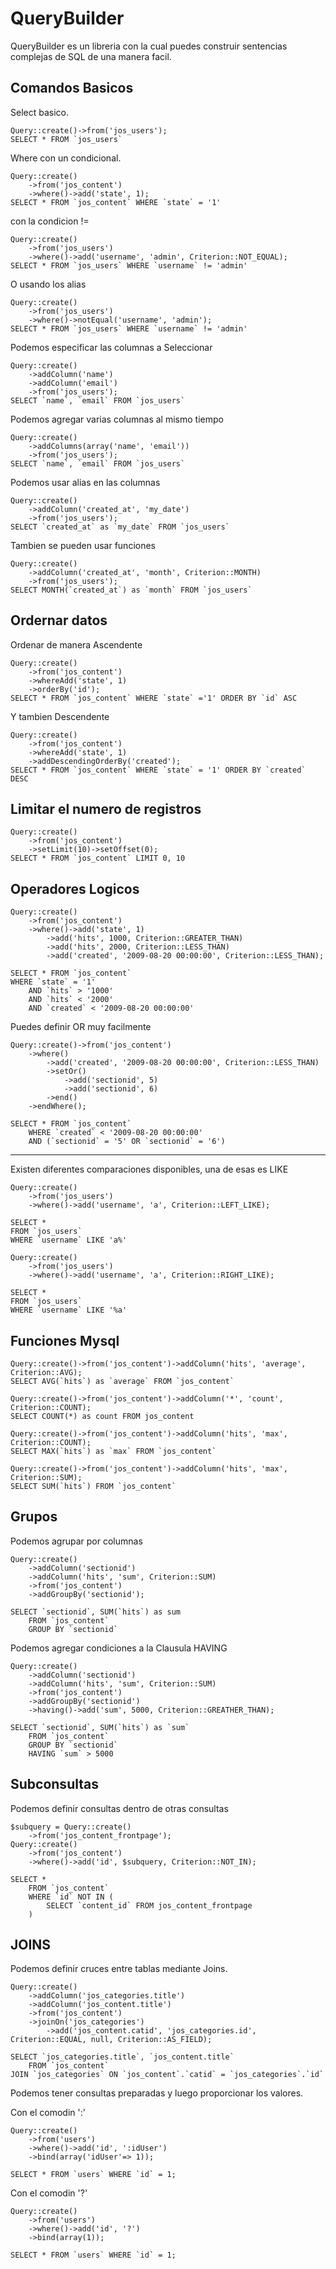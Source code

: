 QueryBuilder
============

QueryBuilder es un libreria con la cual puedes construir sentencias complejas de SQL de una manera facil.


Comandos Basicos
----------------


Select basico.

    Query::create()->from('jos_users');        
    SELECT * FROM `jos_users`

Where con un condicional.

    Query::create()
        ->from('jos_content')
        ->where()->add('state', 1);
    SELECT * FROM `jos_content` WHERE `state` = '1'

con la condicion != 

    Query::create()
        ->from('jos_users')
        ->where()->add('username', 'admin', Criterion::NOT_EQUAL);
    SELECT * FROM `jos_users` WHERE `username` != 'admin'
    
    
O usando los alias

    Query::create()
        ->from('jos_users')
        ->where()->notEqual('username', 'admin');
    SELECT * FROM `jos_users` WHERE `username` != 'admin'


Podemos especificar las columnas a Seleccionar

    Query::create()
        ->addColumn('name')
        ->addColumn('email')
        ->from('jos_users');
    SELECT `name`, `email` FROM `jos_users`


Podemos agregar varias columnas al mismo tiempo

    Query::create()
        ->addColumns(array('name', 'email'))
        ->from('jos_users');
    SELECT `name`, `email` FROM `jos_users`
    
Podemos usar alias en las columnas

    Query::create()
        ->addColumn('created_at', 'my_date')
        ->from('jos_users');
    SELECT `created_at` as `my_date` FROM `jos_users`

Tambien se pueden usar funciones

    Query::create()
        ->addColumn('created_at', 'month', Criterion::MONTH)
        ->from('jos_users');
    SELECT MONTH(`created_at`) as `month` FROM `jos_users`


Ordernar datos
------------

Ordenar de manera Ascendente

    Query::create()
        ->from('jos_content')
        ->whereAdd('state', 1)
        ->orderBy('id');
    SELECT * FROM `jos_content` WHERE `state` ='1' ORDER BY `id` ASC

Y tambien Descendente

    Query::create()
        ->from('jos_content')
        ->whereAdd('state', 1)
        ->addDescendingOrderBy('created');
    SELECT * FROM `jos_content` WHERE `state` = '1' ORDER BY `created` DESC


Limitar el numero de registros
------------------------------

    Query::create()
        ->from('jos_content')
        ->setLimit(10)->setOffset(0);
    SELECT * FROM `jos_content` LIMIT 0, 10

Operadores Logicos
------------------

    Query::create()
        ->from('jos_content')
        ->where()->add('state', 1)
            ->add('hits', 1000, Criterion::GREATER_THAN)
            ->add('hits', 2000, Criterion::LESS_THAN)
            ->add('created', '2009-08-20 00:00:00', Criterion::LESS_THAN);

    SELECT * FROM `jos_content`
    WHERE `state` = '1' 
        AND `hits` > '1000' 
        AND `hits` < '2000'
        AND `created` < '2009-08-20 00:00:00'

Puedes definir OR muy facilmente

    Query::create()->from('jos_content')
        ->where()
            ->add('created', '2009-08-20 00:00:00', Criterion::LESS_THAN)
            ->setOr()
                ->add('sectionid', 5)
                ->add('sectionid', 6)
            ->end()
        ->endWhere();

    SELECT * FROM `jos_content`
        WHERE `created` < '2009-08-20 00:00:00'
        AND (`sectionid` = '5' OR `sectionid` = '6')


---------

Existen diferentes comparaciones disponibles, una de esas es LIKE

    Query::create()
        ->from('jos_users')
        ->where()->add('username', 'a', Criterion::LEFT_LIKE);

    SELECT *
    FROM `jos_users`
    WHERE `username` LIKE 'a%'

    Query::create()
        ->from('jos_users')
        ->where()->add('username', 'a', Criterion::RIGHT_LIKE);

    SELECT *
    FROM `jos_users`
    WHERE `username` LIKE '%a'


Funciones Mysql
---------

    Query::create()->from('jos_content')->addColumn('hits', 'average', Criterion::AVG);
    SELECT AVG(`hits`) as `average` FROM `jos_content`
    
    Query::create()->from('jos_content')->addColumn('*', 'count', Criterion::COUNT);
    SELECT COUNT(*) as count FROM jos_content
    
    Query::create()->from('jos_content')->addColumn('hits', 'max', Criterion::COUNT);
    SELECT MAX(`hits`) as `max` FROM `jos_content`
    
    Query::create()->from('jos_content')->addColumn('hits', 'max', Criterion::SUM);
    SELECT SUM(`hits`) FROM `jos_content`


Grupos
----- 

Podemos agrupar por columnas

    Query::create()
        ->addColumn('sectionid')
        ->addColumn('hits', 'sum', Criterion::SUM)
        ->from('jos_content')
        ->addGroupBy('sectionid');

    SELECT `sectionid`, SUM(`hits`) as sum
        FROM `jos_content`
        GROUP BY `sectionid`

Podemos agregar condiciones a la Clausula HAVING

    Query::create()
        ->addColumn('sectionid')
        ->addColumn('hits', 'sum', Criterion::SUM)
        ->from('jos_content')
        ->addGroupBy('sectionid')
        ->having()->add('sum', 5000, Criterion::GREATHER_THAN);

    SELECT `sectionid`, SUM(`hits`) as `sum`
        FROM `jos_content`
        GROUP BY `sectionid`
        HAVING `sum` > 5000

Subconsultas
-------

Podemos definir consultas dentro de otras consultas

    $subquery = Query::create()
        ->from('jos_content_frontpage');
    Query::create()
        ->from('jos_content')
        ->where()->add('id', $subquery, Criterion::NOT_IN);

    SELECT *
        FROM `jos_content`
        WHERE `id` NOT IN (
            SELECT `content_id` FROM jos_content_frontpage
        )

JOINS
----

Podemos definir cruces entre tablas mediante Joins.

    Query::create()
        ->addColumn('jos_categories.title')
        ->addColumn('jos_content.title')
        ->from('jos_content')
        ->joinOn('jos_categories')
            ->add('jos_content.catid', 'jos_categories.id', Criterion::EQUAL, null, Criterion::AS_FIELD);

    SELECT `jos_categories.title`, `jos_content.title`
        FROM `jos_content`
    JOIN `jos_categories` ON `jos_content`.`catid` = `jos_categories`.`id`
    
Podemos tener consultas preparadas y luego proporcionar los valores.

Con el comodin ':'

    Query::create()
        ->from('users')
        ->where()->add('id', ':idUser')
        ->bind(array('idUser'=> 1));
        
    SELECT * FROM `users` WHERE `id` = 1;
        
Con el comodin '?'
    
    Query::create()
        ->from('users')
        ->where()->add('id', '?')
        ->bind(array(1));    

    SELECT * FROM `users` WHERE `id` = 1;









